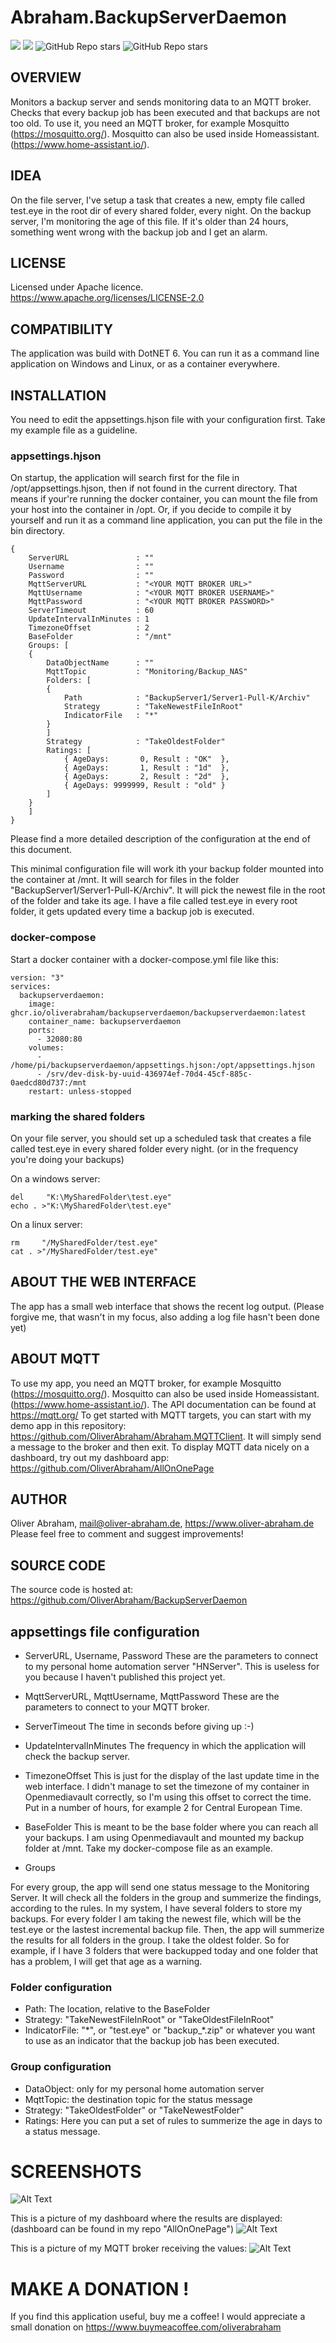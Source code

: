 # Abraham.BackupServerDaemon

![](https://img.shields.io/github/license/oliverabraham/backupserverdaemon) ![](https://img.shields.io/github/languages/count/oliverabraham/backupserverdaemon) ![GitHub Repo stars](https://img.shields.io/github/stars/oliverabraham/backupserverdaemon?label=repo%20stars) ![GitHub Repo stars](https://img.shields.io/github/stars/oliverabraham?label=user%20stars)


## OVERVIEW

Monitors a backup server and sends monitoring data to an MQTT broker.
Checks that every backup job has been executed and that backups are not too old.
To use it, you need an MQTT broker, for example Mosquitto (https://mosquitto.org/).
Mosquitto can also be used inside Homeassistant. (https://www.home-assistant.io/).


## IDEA

On the file server, I've setup a task that creates a new, empty file called test.eye 
in the root dir of every shared folder, every night. On the backup server, I'm monitoring 
the age of this file. If it's older than 24 hours, something went wrong with the backup job
and I get an alarm.

## LICENSE

Licensed under Apache licence.
https://www.apache.org/licenses/LICENSE-2.0


## COMPATIBILITY

The application was build with DotNET 6.
You can run it as a command line application on Windows and Linux, or as a container everywhere.



## INSTALLATION

You need to edit the appsettings.hjson file with your configuration first.
Take my example file as a guideline.

### appsettings.hjson

On startup, the application will search first for the file in /opt/appsettings.hjson, 
then if not found in the current directory. That means if your're running the docker container,
you can mount the file from your host into the container in /opt.
Or, if you decide to compile it by yourself and run it as a command line application, 
you can put the file in the bin directory.

```
{
    ServerURL               : ""
    Username                : ""
    Password                : ""
    MqttServerURL           : "<YOUR MQTT BROKER URL>"
    MqttUsername            : "<YOUR MQTT BROKER USERNAME>"
    MqttPassword            : "<YOUR MQTT BROKER PASSWORD>"
    ServerTimeout           : 60
    UpdateIntervalInMinutes : 1
    TimezoneOffset          : 2
    BaseFolder              : "/mnt"
    Groups: [
    {
        DataObjectName      : ""
        MqttTopic           : "Monitoring/Backup_NAS"
        Folders: [
        {
            Path            : "BackupServer1/Server1-Pull-K/Archiv"
            Strategy        : "TakeNewestFileInRoot"
            IndicatorFile   : "*"
        }
        ]
        Strategy            : "TakeOldestFolder"
        Ratings: [
            { AgeDays:       0, Result : "OK"  },
            { AgeDays:       1, Result : "1d"  },
            { AgeDays:       2, Result : "2d"  },
            { AgeDays: 9999999, Result : "old" }
        ]
    }
    ]
}
```
Please find a more detailed description of the configuration at the end of this document.

This minimal configuration file will work ith your backup folder mounted into the container at /mnt.
It will search for files in the folder "BackupServer1/Server1-Pull-K/Archiv".
It will pick the newest file in the root of the folder and take its age.
I have a file called test.eye in every root folder, it gets updated every time a backup job is executed.



### docker-compose

Start a docker container with a docker-compose.yml file like this:

```
version: "3"
services:
  backupserverdaemon:
    image: ghcr.io/oliverabraham/backupserverdaemon/backupserverdaemon:latest
    container_name: backupserverdaemon
    ports:
      - 32080:80
    volumes:
      - /home/pi/backupserverdaemon/appsettings.hjson:/opt/appsettings.hjson
      - /srv/dev-disk-by-uuid-436974ef-70d4-45cf-885c-0aedcd80d737:/mnt
    restart: unless-stopped
```


### marking the shared folders

On your file server, you should set up a scheduled task that creates a file called test.eye in every shared folder 
every night. (or in the frequency you're doing your backups)

On a windows server:
```
del     "K:\MySharedFolder\test.eye"
echo . >"K:\MySharedFolder\test.eye"
```

On a linux server:
```
rm     "/MySharedFolder/test.eye"
cat . >"/MySharedFolder/test.eye"
```




## ABOUT THE WEB INTERFACE
The app has a small web interface that shows the recent log output. 
(Please forgive me, that wasn't in my focus, also adding a log file hasn't been done yet)



## ABOUT MQTT
To use my app, you need an MQTT broker, for example Mosquitto (https://mosquitto.org/).
Mosquitto can also be used inside Homeassistant. (https://www.home-assistant.io/).
The API documentation can be found at https://mqtt.org/
To get started with MQTT targets, you can start with my demo app in this repository: https://github.com/OliverAbraham/Abraham.MQTTClient. 
It will simply send a message to the broker and then exit.
To display MQTT data nicely on a dashboard, try out my dashboard app: https://github.com/OliverAbraham/AllOnOnePage



## AUTHOR

Oliver Abraham, mail@oliver-abraham.de, https://www.oliver-abraham.de
Please feel free to comment and suggest improvements!



## SOURCE CODE

The source code is hosted at:
https://github.com/OliverAbraham/BackupServerDaemon


## appsettings file configuration

- ServerURL, Username, Password
These are the parameters to connect to my personal home automation server "HNServer".
This is useless for you because I haven't published this project yet.

- MqttServerURL, MqttUsername, MqttPassword
These are the parameters to connect to your MQTT broker.

- ServerTimeout
The time in seconds before giving up :-)

- UpdateIntervalInMinutes
The frequency in which the application will check the backup server.

- TimezoneOffset
This is just for the display of the last update time in the web interface.
I didn't manage to set the timezone of my container in Openmediavault correctly, so I'm using this offset to correct the time.
Put in a number of hours, for example 2 for Central European Time.

- BaseFolder
This is meant to be the base folder where you can reach all your backups. I am using Openmediavault and mounted my backup folder at /mnt.
Take my docker-compose file as an example.

- Groups

For every group, the app will send one status message to the Monitoring Server.
It will check all the folders in the group and summerize the findings, according to the rules.
In my system, I have several folders to store my backups. For every folder I am taking the newest file, which will be the test.eye or the lastest incremental backup file.
Then, the app will summerize the results for all folders in the group.
I take the oldest folder. So for example, if I have 3 folders that were backupped today and one folder that has a problem, I will get that age as a warning.


### Folder configuration
- Path: The location, relative to the BaseFolder
- Strategy: "TakeNewestFileInRoot" or "TakeOldestFileInRoot"
- IndicatorFile: "\*", or "test.eye" or "backup_*.zip" or whatever you want to use as an indicator that the backup job has been executed.


### Group configuration
- DataObject: only for my personal home automation server
- MqttTopic: the destination topic for the status message
- Strategy: "TakeOldestFolder" or "TakeNewestFolder"
- Ratings: Here you can put a set of rules to summerize the age in days to a status message.

# SCREENSHOTS
![Alt Text](Screenshots/screenshot1.jpg)

This is a picture of my dashboard where the results are displayed:
(dashboard can be found in my repo "AllOnOnePage")
![Alt Text](Screenshots/screenshot2.jpg)

This is a picture of my MQTT broker receiving the values:
![Alt Text](Screenshots/screenshot3.jpg)


# MAKE A DONATION !

If you find this application useful, buy me a coffee!
I would appreciate a small donation on https://www.buymeacoffee.com/oliverabraham
